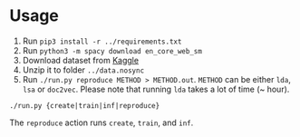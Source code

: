 # Usage 

1. Run `pip3 install -r ../requirements.txt`
2. Run `python3 -m spacy download en_core_web_sm` 
3. Download dataset from [Kaggle](https://www.kaggle.com/jrobischon/wikipedia-movie-plots/data#wiki_movie_plots_deduped.csv)
4. Unzip it to folder `../data.nosync`
5. Run `./run.py reproduce METHOD > METHOD.out`. `METHOD` can be either `lda`, `lsa` or `doc2vec`.
Please note that running `lda` takes a lot of time (~ hour).

`./run.py {create|train|inf|reproduce}`

The `reproduce` action runs `create`, `train`, and `inf`.
